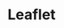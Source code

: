 ---
blog: http://leafletjs.com/blog.html
git: https://github.com/Leaflet
images:
- leafletjs-ar21.svg
- leafletjs-icon.svg
logohandle: leafletjs
sort: leaflet
title: Leaflet
twitter: https://x.com/LeafletJS
website: http://leafletjs.com/
wikipedia: https://en.wikipedia.org/wiki/Leaflet_(software)
---